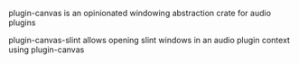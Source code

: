 plugin-canvas is an opinionated windowing abstraction crate for audio plugins

plugin-canvas-slint allows opening slint windows in an audio plugin context using plugin-canvas
